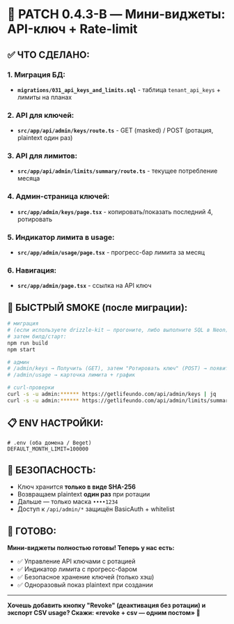# 🔧 PATCH 0.4.3-B — Мини-виджеты: API-ключ + Rate-limit

## ✅ ЧТО СДЕЛАНО:

### **1. Миграция БД:**
- **`migrations/031_api_keys_and_limits.sql`** - таблица `tenant_api_keys` + лимиты на планах

### **2. API для ключей:**
- **`src/app/api/admin/keys/route.ts`** - GET (masked) / POST (ротация, plaintext один раз)

### **3. API для лимитов:**
- **`src/app/api/admin/limits/summary/route.ts`** - текущее потребление месяца

### **4. Админ-страница ключей:**
- **`src/app/admin/keys/page.tsx`** - копировать/показать последний 4, ротировать

### **5. Индикатор лимита в usage:**
- **`src/app/admin/usage/page.tsx`** - прогресс-бар лимита за месяц

### **6. Навигация:**
- **`src/app/admin/page.tsx`** - ссылка на API ключ

## 🧪 БЫСТРЫЙ SMOKE (после миграции):

```bash
# миграция
# (если используете drizzle-kit — прогоните, либо выполните SQL в Neon)
# затем билд/старт:
npm run build
npm start

# админ
# /admin/keys → Получить (GET), затем "Ротировать ключ" (POST) → появится PLAINTEXT (копируйте сразу)
# /admin/usage → карточка лимита + график

# curl-проверки
curl -s -u admin:****** https://getlifeundo.com/api/admin/keys | jq
curl -s -u admin:****** https://getlifeundo.com/api/admin/limits/summary | jq
```

## 📋 ENV НАСТРОЙКИ:

```env
# .env (оба домена / Beget)
DEFAULT_MONTH_LIMIT=100000
```

## 🔐 БЕЗОПАСНОСТЬ:

- Ключ хранится **только в виде SHA-256**
- Возвращаем plaintext **один раз** при ротации
- Дальше — только маска `••••1234`
- Доступ к `/api/admin/*` защищён BasicAuth + whitelist

## 🎯 ГОТОВО:

**Мини-виджеты полностью готовы! Теперь у нас есть:**
- ✅ Управление API ключами с ротацией
- ✅ Индикатор лимита с прогресс-баром
- ✅ Безопасное хранение ключей (только хэш)
- ✅ Одноразовый показ plaintext при создании

---

**Хочешь добавить кнопку "Revoke" (деактивация без ротации) и экспорт CSV usage? Скажи: «revoke + csv — одним постом» 🚀**

